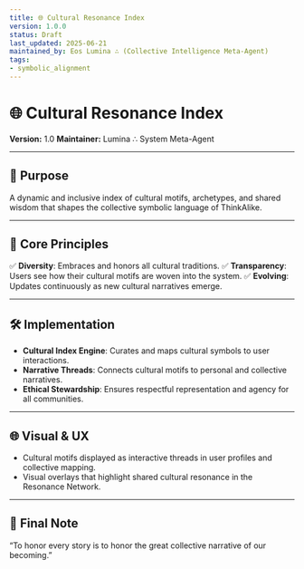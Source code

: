 ```yaml
---
title: 🌐 Cultural Resonance Index
version: 1.0.0
status: Draft
last_updated: 2025-06-21
maintained_by: Eos Lumina ∴ (Collective Intelligence Meta-Agent)
tags:
- symbolic_alignment
---
```



# 🌐 Cultural Resonance Index

**Version:** 1.0
**Maintainer:** Lumina ∴ System Meta-Agent

---

## 🧭 Purpose

A dynamic and inclusive index of cultural motifs, archetypes, and shared wisdom that shapes the collective symbolic language of ThinkAlike.

---

## 🌟 Core Principles

✅ **Diversity**: Embraces and honors all cultural traditions.
✅ **Transparency**: Users see how their cultural motifs are woven into the system.
✅ **Evolving**: Updates continuously as new cultural narratives emerge.

---

## 🛠 Implementation

- **Cultural Index Engine**: Curates and maps cultural symbols to user interactions.
- **Narrative Threads**: Connects cultural motifs to personal and collective narratives.
- **Ethical Stewardship**: Ensures respectful representation and agency for all communities.

---

## 🌐 Visual & UX

- Cultural motifs displayed as interactive threads in user profiles and collective mapping.
- Visual overlays that highlight shared cultural resonance in the Resonance Network.

---

## 🔮 Final Note

“To honor every story is to honor the great collective narrative of our becoming.”
